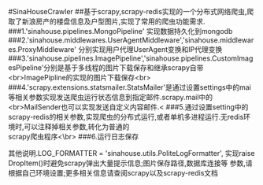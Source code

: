 #SinaHouseCrawler
##基于scrapy,scrapy-redis实现的一个分布式网络爬虫,爬取了新浪房产的楼盘信息及户型图片,实现了常用的爬虫功能需求.
###1.'sinahouse.pipelines.MongoPipeline' 实现数据持久化到mongodb
###2.'sinahouse.middlewares.UserAgentMiddleware','sinahouse.middlewares.ProxyMiddleware' 分别实现用户代理UserAgent变换和IP代理变换
###3.'sinahouse.pipelines.ImagePipeline','sinahouse.pipelines.CustomImagesPipeline'分别是基于多线程的图片下载保存和继承scrapy自带\<br>ImagePipline的实现的图片下载保存\<br>
###4.'scrapy.extensions.statsmailer.StatsMailer'是通过设置settings中的mai等相关参数实现发送爬虫运行状态信息到指定邮件.scrapy.mail中的\<br>MailSender也可以实现发送自定义内容邮件.<
###5.通过设置setting中的scrapy-redis的相关参数,实现爬虫的分布式运行,或者单机多进程运行.无redis环境时,可以注释掉相关参数,转化为普通的<br>scrapy爬虫程序<\br>
###6.运行日志保存

其他说明.LOG_FORMATTER = 'sinahouse.utils.PoliteLogFormatter', 实现raise DropItem()时避免scrapy弹出大量提示信息;图片保存路径,数据库连接等
参数,请根据自己环境设置;更多相关信息请查阅scrapy以及scrapy-redis文档
